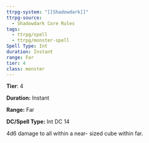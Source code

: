 ```yaml
---
ttrpg-system: "[[Shadowdark]]"
ttrpg-source:
  - Shadowdark Core Rules
tags:
  - ttrpg/spell
  - ttrpg/monster-spell
Spell Type: Int
duration: Instant
range: Far
tier: 4
class: monster
---
```

**Tier**: 4

**Duration:** Instant

**Range:** Far

**DC/Spell Type:** Int DC 14

4d6 damage to all within a near- sized cube within far. 